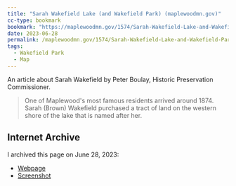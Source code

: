 ```yaml
---
title: "Sarah Wakefield Lake (and Wakefield Park) (maplewoodmn.gov)"
cc-type: bookmark
bookmark: "https://maplewoodmn.gov/1574/Sarah-Wakefield-Lake-and-Wakefield-Park"
date: 2023-06-28
permalink: /maplewoodmn.gov/1574/Sarah-Wakefield-Lake-and-Wakefield-Park
tags:
  - Wakefield Park
  - Map
---
```


An article about Sarah Wakefield by Peter Boulay, Historic Preservation Commissioner.

> One of Maplewood's most famous residents arrived around 1874. Sarah (Brown) Wakefield purchased a tract of land on the western shore of the lake that is named after her. 

## Internet Archive

I archived this page on June 28, 2023:

* [Webpage](https://web.archive.org/web/20230629065440/https://maplewoodmn.gov/1574/Sarah-Wakefield-Lake-and-Wakefield-Park)
* [Screenshot](http://web.archive.org/screenshot/https://maplewoodmn.gov/1574/Sarah-Wakefield-Lake-and-Wakefield-Park)
